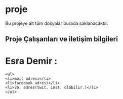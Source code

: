 # proje
Bu projeye ait tüm dosyalar burada saklanacaktır.


## Proje Çalışanları ve iletişim bilgileri
  # Esra Demir  : 
    <ul>
    <li>mail adresi</li>
    <li>facebook adresi</li>
    <li>vb. adres(twit. inst. olabilir.)</li>
    </ul>
  
